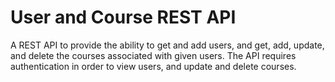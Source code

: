 #  User and Course REST API
A REST API to provide the ability to get and add users, and get, add, update, and delete the courses associated with given users. The API requires authentication in order to view users, and update and delete courses.
